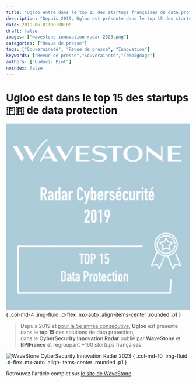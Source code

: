 ```yaml
---
title: "Ugloo entre dans le top 15 des startups françaises de data protection"
description: "Depuis 2019, Ugloo est présente dans le top 15 des startups françaises de data protection dans le CyberSecurity Innovation Radar de WaveStone."
date: 2019-06-01T00:00:00
draft: false
images: ["wavestone-innovation-radar-2023.png"]
categories: ["Revue de presse"]
tags: ["Souveraineté", "Revue de presse", "Innovation"]
keywords: ["Revue de presse","Souveraineté","Témoignage"]
authors: ["Ludovic Piot"]
noindex: false
---
```


# Ugloo est dans le top 15 des startups 🇫🇷 de data protection

![WaveStone award 2019](Wavestone-highlight.png)
{ .col-md-4 .img-fluid .d-flex .mx-auto .align-items-center .rounded .p1 }


> Depuis 2019 et <u>pour la 5e année consécutive</u>, **Ugloo** est présente dans le **top 15** des solutions de data protection,  
> dans le **CyberSecurity Innovation Radar** publié par **WaveStone** et **BPIFrance** et regroupant +160 _startups_ françaises.

![WaveStone CyberSecurity Innovation Radar 2023](images/wavestone-innovation-radar-2023.png)
{ .col-md-10 .img-fluid .d-flex .mx-auto .align-items-center .rounded .p1 }

Retrouvez l'article complet sur [le site de WaveStone](https://www.wavestone.com/fr/insight/radar-startups-cybersecurite-france-2023/).

